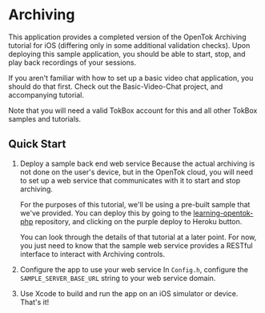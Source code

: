 Archiving
==================================

This application provides a completed version of the OpenTok Archiving tutorial for iOS (differing only in some additional validation checks). Upon deploying this sample application, you should be able to start, stop, and play back recordings of your sessions.

If you aren't familiar with how to set up a basic video chat application, you should do that first. Check out the Basic-Video-Chat project, and accompanying tutorial.

Note that you will need a valid TokBox account for this and all other TokBox samples and tutorials.

Quick Start
-----------

1. Deploy a sample back end web service
Because the actual archiving is not done on the user's device, but in the OpenTok cloud, you will need to set up a web service that communicates with it to start and stop archiving.

    For the purposes of this tutorial, we'll be using a pre-built sample that we've provided. You can deploy this by going to the [learning-opentok-php](https://github.com/opentok/learning-opentok-php) repository, and clicking on the purple deploy to Heroku button.

    You can look through the details of that tutorial at a later point. For now, you just need to know that the sample web service provides a RESTful interface to interact with Archiving controls.

2. Configure the app to use your web service
In `Config.h`, configure the `SAMPLE_SERVER_BASE_URL` string to your web service domain.

3. Use Xcode to build and run the app on an iOS simulator or device.
That's it!
